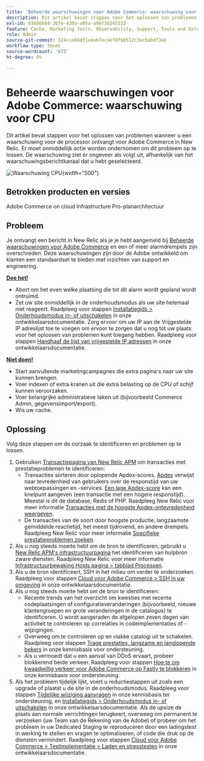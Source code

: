 ```yaml
---
title: 'Beheerde waarschuwingen voor Adobe Commerce: waarschuwing voor CPU'
description: Dit artikel bevat stappen voor het oplossen van problemen wanneer u een waarschuwing voor de processor ontvangt voor Adobe Commerce in New Relic. Er moet onmiddellijk actie worden ondernomen om dit probleem op te lossen. De waarschuwing ziet er ongeveer als volgt uit, afhankelijk van het waarschuwingsberichtkanaal dat u hebt geselecteerd.
exl-id: 03686684-3b7e-430a-a05a-a96f38345322
feature: Cache, Marketing Tools, Observability, Support, Tools and External Services
role: Admin
source-git-commit: 324cce66df1e4ab7ec4ef8fb6512c3acbabdf3ab
workflow-type: tm+mt
source-wordcount: '673'
ht-degree: 0%

---
```


# Beheerde waarschuwingen voor Adobe Commerce: waarschuwing voor CPU

Dit artikel bevat stappen voor het oplossen van problemen wanneer u een waarschuwing voor de processor ontvangt voor Adobe Commerce in New Relic. Er moet onmiddellijk actie worden ondernomen om dit probleem op te lossen. De waarschuwing ziet er ongeveer als volgt uit, afhankelijk van het waarschuwingsberichtkanaal dat u hebt geselecteerd.

![Waarschuwing CPU](assets/cpu-warning-magento-managed.png){width="500"}

## Betrokken producten en versies

Adobe Commerce on cloud Infrastructure Pro-planarchitectuur

## Probleem

Je ontvangt een bericht in New Relic als je je hebt aangemeld bij [Beheerde waarschuwingen voor Adobe Commerce](/help/support-tools/managed-alerts-for-adobe-commerce/managed-alerts-for-magento-commerce.md) en een of meer alarmdrempels zijn overschreden. Deze waarschuwingen zijn door de Adobe ontwikkeld om klanten een standaardset te bieden met inzichten van support en engineering.

<u> **Doe het!** </u>

* Abort om het even welke plaatsing die tot dit alarm wordt gepland wordt ontruimd.
* Zet uw site onmiddellijk in de onderhoudsmodus als uw site helemaal niet reageert. Raadpleeg voor stappen [Installatiegids > Onderhoudsmodus in- of uitschakelen](https://devdocs.magento.com/guides/v2.4/install-gde/install/cli/install-cli-subcommands-maint.html?itm_source=devdocs&amp;itm_medium=search_page&amp;itm_campaign=federated_search&amp;itm_term=mainten) in onze ontwikkelaarsdocumentatie. Zorg ervoor om uw IP aan de Vrijgestelde IP adreslijst toe te voegen om ervoor te zorgen dat u nog tot uw plaats voor het oplossen van problemen kunt toegang hebben. Raadpleeg voor stappen [Handhaaf de lijst van vrijgestelde IP adressen](https://devdocs.magento.com/guides/v2.4/install-gde/install/cli/install-cli-subcommands-maint.html?itm_source=devdocs&amp;itm_medium=search_page&amp;itm_campaign=federated_search&amp;itm_term=mainten#instgde-cli-maint-exempt) in onze ontwikkelaarsdocumentatie.

<u>**Niet doen!**</u>

* Start aanvullende marketingcampagnes die extra pagina&#39;s naar uw site kunnen brengen.
* Voer indexen of extra kranen uit die extra belasting op de CPU of schijf kunnen veroorzaken.
* Voer belangrijke administratieve taken uit (bijvoorbeeld Commerce Admin, gegevensimport/export).
* Wis uw cache.

## Oplossing

Volg deze stappen om de oorzaak te identificeren en problemen op te lossen.

1. Gebruiken [Transactiepagina van New Relic APM](https://docs.newrelic.com/docs/apm/applications-menu/monitoring/transactions-page-find-specific-performance-problems) om transacties met prestatieproblemen te identificeren:
   * Transacties sorteren door oplopende Apdex-scores. [Apdex](https://docs.newrelic.com/docs/apm/new-relic-apm/apdex/apdex-measure-user-satisfaction) verwijst naar tevredenheid van gebruikers over de responstijd van uw webtoepassingen en -services. [Een lage Apdex-score](/help/troubleshooting/miscellaneous/troubleshoot-performance-using-new-relic-on-magento-commerce.md#low_user_satisfaction) kan een knelpunt aangeven (een transactie met een hogere responstijd). Meestal is dit de database, Redis of PHP. Raadpleeg New Relic voor meer informatie [Transacties met de hoogste Apdex-ontevredenheid weergeven](https://docs.newrelic.com/docs/apm/new-relic-apm/apdex/view-your-apdex-score#apdex-dissat).
   * De transacties van de soort door hoogste productie, langzaamste gemiddelde reactietijd, het meest tijdrovend, en andere drempels. Raadpleeg New Relic voor meer informatie [Specifieke prestatieproblemen zoeken](https://docs.newrelic.com/docs/apm/applications-menu/monitoring/transactions-page-find-specific-performance-problems).
1. Als u nog steeds moeite hebt om de bron te identificeren, gebruikt u [New Relic APM&#39;s infrastructuurpagina](https://docs.newrelic.com/docs/infrastructure/infrastructure-ui-pages/infra-hosts-ui-page/) het identificeren van hulpbron zware diensten. Raadpleeg New Relic voor meer informatie [Infrastructuurbewaking Hosts pagina > tabblad Processen](https://docs.newrelic.com/docs/infrastructure/infrastructure-ui-pages/infra-hosts-ui-page/#processes).
1. Als u de bron identificeert, SSH in het milieu om verder te onderzoeken. Raadpleeg voor stappen [Cloud voor Adobe Commerce > SSH in uw omgeving](https://devdocs.magento.com/cloud/env/environments-ssh.html#ssh) in onze ontwikkelaarsdocumentatie.
1. Als u nog steeds moeite hebt om de bron te identificeren:
   * Recente trends van het overzicht om kwesties met recente codeplaatsingen of configuratieveranderingen (bijvoorbeeld, nieuwe klantengroepen en grote veranderingen in de catalogus) te identificeren. U wordt aangeraden de afgelopen zeven dagen van activiteit te controleren op correlaties in codeimplementaties of -wijzigingen.
   * Overweeg om te controleren op en vlakke catalogi uit te schakelen. Raadpleeg voor stappen [Trage prestaties, langzame en langlopende bekers](/help/troubleshooting/miscellaneous/slow-performance-slow-and-long-running-crons.md) in onze kennisbasis voor ondersteuning.
   * Als u vermoedt dat u een aanval van DDoS ervaart, probeer blokkerend beide verkeer. Raadpleeg voor stappen [Hoe te om kwaadwillig verkeer voor Adobe Commerce op Fastly te blokkeren](/help/how-to/general/block-malicious-traffic-for-magento-commerce-on-fastly-level.md) in onze kennisbasis voor ondersteuning.
1. Als het probleem tijdelijk lijkt, voert u reductiestappen uit zoals een upgrade of plaatst u de site in de onderhoudsmodus. Raadpleeg voor stappen [Tijdelijke wijziging aanvragen](/help/how-to/general/how-to-request-temporary-magento-upsize.md) in onze kennisbasis ter ondersteuning, en [Installatiegids > Onderhoudsmodus in- of uitschakelen](https://devdocs.magento.com/guides/v2.4/install-gde/install/cli/install-cli-subcommands-maint.html?itm_source=devdocs&amp;itm_medium=search_page&amp;itm_campaign=federated_search&amp;itm_term=mainten) in onze ontwikkelaarsdocumentatie. Als de upsize de plaats aan normale verrichtingen terugkeert, overweeg om permanent te verzoeken (uw Team van de Rekening van de Adobe) of probeer om het probleem in uw Dedicated Staging te reproduceren door een ladingstest in werking te stellen en vragen te optimaliseren, of code die druk op de diensten vermindert. Raadpleeg voor stappen [Cloud voor Adobe Commerce > Testimplementatie > Laden en stresstesten](https://devdocs.magento.com/cloud/live/stage-prod-test.html#loadtest) in onze ontwikkelaarsdocumentatie.

